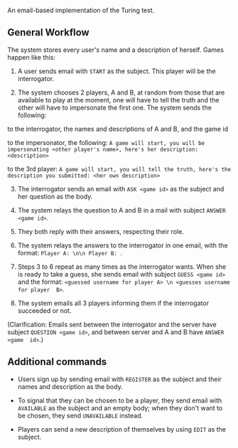 An email-based implementation of the Turing test.

## General Workflow

The system stores every user's name and a description of herself. Games happen 
like this:

1. A user sends email with `START` as the subject. This player will be the 
interrogator.

2. The system chooses 2 players, A and B, at random from those that are 
available to play at the moment, one will have to tell the truth and the other 
will have to impersonate the first one. The system sends the following:

to the interrogator, the names and descriptions of A and B, and the game id

to the impersonator, the following: `A game will start, you will be 
impersonating <other player's name>, here's her description: <description>`

to the 3rd player: `A game will start, you will tell the truth, here's the 
description you submitted: <her own description>`

3. The interrogator sends an email with `ASK <game id>` as the subject and her 
question as the body.

4. The system relays the question to A and B in a mail with subject `ANSWER 
<game id>`.

5. They both reply with their answers, respecting their role.

6. The system relays the answers to the interrogator in one email, with the 
format: `Player A: \n\n Player B: `.

7. Steps 3 to 6 repeat as many times as the interrogator wants. When she is 
   ready to take a guess, she sends email with subject `GUESS <game id>` and 
the format: `<guessed username for player A> \n <guesses username for player 
B>`.

8. The system emails all 3 players informing them if the interrogator succeeded 
or not.

(Clarification: Emails sent between the interrogator and the server have 
subject `QUESTION <game id>`, and between server and A and B have `ANSWER <game 
id>`.)


## Additional commands

* Users sign up by sending email with `REGISTER` as the subject and their names 
  and description as the body.

* To signal that they can be chosen to be a player, they send email with 
  `AVAILABLE` as the subject and an empty body; when they don't want to be 
chosen, they send `UNAVAILABLE` instead.

* Players can send a new description of themselves by using `EDIT` as the 
  subject.

